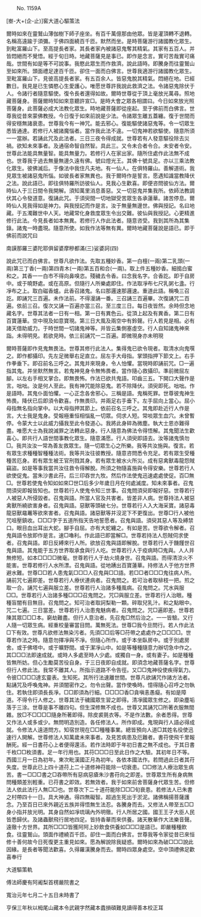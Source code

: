 ﻿　　No. 1159A

[峚-大+(企-止)]窖大道心驅策法

爾時如來在靈鷲山薄伽樹下師子座坐。有百千萬億那由他眾。皆是灌頂轉不退轉。名稱高遠踰于須彌。于佛四面繞百千匝。默然而坐。是時菩薩游行諸國教化眾生。到毗富羅山下。至高提長者家。其長者家內被諸惡鬼奪其精氣。其家有五百人。并皆悶絕而不覺悟。經于旬日時。地藏菩薩見是事已。即作是念言。實可苦哉實可痛哉。世間有如是等不可說事。我愍此眾生而作救濟。說此語時。即騰身而往靈鷲山至如來所。頭面禮足達百千匝。卻住一面而白佛言。世尊我適游行諸國教化眾生。至毗富羅山下。見彼高提長者家。有五百余人。皆惡鬼脫其精氣。悶絕在地。已經數日。我見是已生憐愍心生愛護心。唯愿世尊許我說此救濟之法。令諸惡鬼除伏于人。令諸行者隨意驅使。復令長者還得如故。爾時世尊從于頂上毫放光萬尋。照地藏菩薩身。菩薩爾時知如來意聽許宣□。是時大會之眾各相謂曰。今日如來放光照菩薩身。此菩薩必成大法教化眾生。時地藏菩薩即從座起。至于佛前而白佛言。世尊我從昔來蒙佛教授。今日復于如來前說是少法。令諸眾生離五蓋纏。復于世間而得安穩無諸衰患。世尊我今有一神咒。能去邪心。復能驅使諸惡鬼等。令一切眾生悉皆通達。若修行人被諸魔惱者。當作我此法不違。一切鬼神若欲驅使。隨意所須一一當辦。若誦此咒及此法者。三日三夜令得成就。世尊若有人發意驅役除去災禍。欲知未來事者。及通宿命智自然智。具此三。又令未合者令合。未安者令安。世尊此法能具無量智。能具無量力。若修行人在家出家。隨所住處作此法無不成也。世尊我于過去無量無邊久遠有佛。號曰燈光王。其佛十號具足。亦以三乘法教化眾生。彼佛滅后。于像法中我住凡夫地。有一仙人。在俱特羅山。善解道術。我見眾生被諸惡鬼所惱。如彼長者家無異也。我于爾時作是誓言。愿遇知識當教降伏之法。說此語已。即往俱特羅所訪彼仙人。見我心生歡喜。即便咨問彼仙方法。爾時仙人于三日間令我開解。須知萬里消息善惡。又一切惡鬼并集我所。依師法教調伏其心令發道意。復誦此咒。于須臾間一切地獄受苦眾生各承蓮華。諸苦停息。爾時仙人見我得如是神力。與我授記而作是言。汝于無量無邊世。佛與授記。名曰地藏。于五濁難世中人天。地藏常化身救度眾生令出交難。彼仙與我授記。心更精進修行此法。今見長者如本無異。若修行人作此法者。隨意咨受。我到其所為其集錄。諸鬼一時盡現。隨意所使。如我作法等無有異。爾時地藏菩薩說是語已。即于佛前而說咒曰

南謨那羅三婆陀耶俱留婆摩糝都滿(三)娑婆訶(四)

說此咒已而白佛言。世尊凡欲作法。先取五種妙香。第一白檀(一兩)第二乳頭(一兩)第三丁香(一兩)第四青木(一兩)第五百和合(一兩)。取上件五種妙香。細搗白蜜和之。其香一一白市不得向鼻嗅恣。殘穢去令香。曰念我名字。合香訖。即于自房中。或于曉野處。或在高原。但隨行人所樂處即住。作法取凈布七尺乳粥七盞。行凈布之上。取白磁香爐。此香召諸鬼。名曰那邏速那邏速。重道此語。稱喚三召訖。即誦咒三百遍。未作法前。不得漫誦一番。三召誦三百遍畢。次復誦咒二百遍。依前三召。復次又誦一百遍亦當三召。至三度三日。每日夜皆然。余時但念地藏名字。世尊其法者一日有一相。第一日有異色云。從頂上起及有異香。第二日有百寶蓮華。空中現及如意寶現。第三日大風及兩空中有鈴聲。行人若見是相。必有諸天借助威力。于時世間一切諸鬼神等。并皆云集側塞虛空。行人自知諸鬼神來詣。未得明見。若欲見時。依三前誦咒一二百遍。即微現身亦未明現

爾時菩薩即作見鬼無畏法。世尊其修行此法人。集得鬼已欲令現者。取清水向鬼噀之。即作都攝印。先左足微舉右足直立。屈左手大母指。掌頭指押下節文上。右手作拳垂下。即召前名三呼之。其鬼并來現身。令人怕懼。當現時即誦前咒。□一遍指其鬼。并坐默然無言。若鬼神見身令無怖畏者。當作隨心救攝印。準前微屈左腳。以左右手相叉掌合。即無畏怖。作法已欲共鬼語。叩齒三五。下開口大聲作是言。咄咄。汝是何人至此。我有神咒能除惡鬼。若不除降伏。須臾即死。咄咄。作是語時。其鬼仆面怕懼。一心正念各舍邪心。三稱是語。鬼稱死罪。世尊彼鬼神生怖畏。降伏已后即須令歡喜。作無畏印。并兩足右手垂下。左手屈向上當心。屈小母指無名指向掌中。以大母指押其節上。依前召名三呼之。其鬼即赴近行人作是言。大士我是鬼身。受報極重恒相惱亂一切眾。伺求人短。常啖眾生血穴。未曾暫停。令蒙大士以此威力攝我至此令發道心。我將此身碎為微塵。執大士恩亦難得盡。唯愿大士為我說滅罪之法轉此惡身。行人隨意為佛法令得悟解。其鬼聞法生歡喜心。即共行人語世間事教化眾生。隨意滿愿。行人須臾即語去。汝等諸鬼慎勿□。我共汝汝一常為善友救眾生。隨一切眾生心之所樂。我等共汝施與。復言。若有眾生求種種智種種法術。我等共汝往彼教授。隨意咨問悉令充足。若有眾生受種種苦厄身。若有眾生被王官刑戮其身。若有眾生被水火所災。成有惡禽獸毒龍怨賊竊盜。如是等事我當共汝往救令得解脫。所須之物隨喜施與令得安樂。世尊若行人欲使促鬼。當朱沙書此苻。后三印吞世九牧。然后作法使鬼迅速處處使促。百□無□。世尊若使鬼令知如如來□世□后多少年歲日月在何處滅度。知未來事者。召鬼問須臾即報皆知也。世尊若行人使鬼令知三世事。召鬼問須臾即報好惡。世尊若行人被惡人所侵毀者。召鬼與語。所當人官及共害者。皆差非人病。世尊持法人被惡禽獸所繞欲害身者。召鬼與語。惡獸等頭破七分。世尊若行人入大海采寶。諸惡毒龍惡獸黿鼉等欲來害者。召鬼與語。諸惡獸等并沒泥下不更復出。世尊□行人被他咒咀壓鎮收。□□□字于五道所指天告地誓愿者。召鬼與語。須臾其惡人等及縛禁口。眼目血出耳出大蛇。腳手自屈。亦有大蛇纏之。有如是苦。世尊欲令解者。召鬼與語令放即作是言。速□嚕利。作此語已即當解□。世尊若持法人怨賊伺求使者。召鬼與語。即日反縛來行人所。欲放召鬼與語即解脫。世尊若行人于饑饉世召鬼與語。其鬼能于五方世界取承食與行人吃。世尊若行人于疫病時□鬼與。人人并無修短。如本□□□□微毫。世尊若行人于劫火燒身世。召鬼與語。而得清涼火不能害。世尊若修行人水所漂。召鬼與語。從地踴出百寶蓮華。持修法人于他方世界避水難。世尊□□若人患鬼氣□□□人召鬼與□□語。若□□者□□□鬼往病人所。誦前咒七遍即差。世尊若行人療伏連病者。召鬼問之。若可治者取棑枝一把。煎之取一合。誦咒七遍與服立差。世尊若行人治諸多種風病。召鬼問之。咒水與服□□。世尊若行人治諸多種□□□召鬼問之。咒□與服立差。世尊若行人治眼。種種盲闇有目無目。召鬼問之。知可治者取訶梨勒一顆。碎取兒乳汁。和之點眼中。咒二七遍。三日當差。世尊若行人治患鬼魅病者。召鬼問之。咒□遍即差。世尊若陳其眾□□□本。窮劫難盡。但行人意治者。先召鬼□然后治之。一一皆驗。又行人隨一切眾生病。經重校量審當目問。萬無死法。世尊□我今旦問行。若人作此法□下有效。世尊凡欲修法無染污者。先須□□后等□苻帶之處處作之□□□□。世尊若作法之時。隨意勿擇凈與不凈。但隨心所作。或于本坐臥房中。或于別處房舍。或于佛塔中。或于曠野間。或于潔凈山中。如是等種種隨意力辦切急中作之。其□□□法即速成就。或時人多處至時人少處。或獨自一身。或有妻子。如是種種皆無所妨。但心生勵莫苦役自身。于三日夜即自成就。即須念地藏菩薩名字。世尊但行人修此法。我常不離其人。所指示道路不令告徑。又□□鬼神役使疾得氣力。令彼□□□□達玄靈表。生知死。其所行法速離世間。世尊凡欲誦咒作諸方法者。點誦咒及呼喚鬼神。并須闇密作之。勿令出聲。當作使喚時。憶得隨心召呼之勿執住。若執住即須長長凈。□□即須為行細。□□□□香□貪嗔恚愚癡。有如是障道。不得令行人修之。世尊其法于穢國眾生習之即得。清凈國眾生修之。即染塵垢落于三涂。世尊是事不離四句。但生深修無不成也。世尊又其誦咒□所著衣服無間雜。放□不□□□□隨身所著即得。除皮裘氈衣等。不是作法數。余者悉得。世尊又作法人或多或少。無問明造別造。各任修法人。所作即成。鬼現與行人語必得成就。令修法人遠道問方。知宿世現在□□種種事業。總皆預向人道□其姓名役使迅速行人開解。世尊修法人知萬歲未來事者。及見苦病患及厄難者。書苻使飛千里報酬死。經一日書苻心上者便得還活。若作法時即于年初日書之無不成也。于其日書千枚□□枚須書。足一年行用也。其苻□□□日至此日作之大驗。其初年日不等。西國三月一日為初年。東次毗漢國正月為初年。各依本國法作。若問過此日者其苻失度。世尊此已上四十道苻上二十道修神苻能除一切衰患。□□修法人療治眾生病苦。書一□□□書之□吞帶所有惡病惡瘡朱沙書苻向之即差。世尊眾生所有身病無問種類差別輕重。已苻書之即效。若無效者。我于如來前舍菩薩身代眾生苦。但修法人依此法行人無□□也。世尊次下二十道苻能除□□□旬衰患。若修法人已朱書之村帶四十一日。具大神通。得四無礙智。超過生死出于淤泥。諸佛稱揚菩薩護念。乃至百日已來外親近五族并得悟無生法忍。各騰身而去。又修法人帶至五□□身小指并放光明。其身自然如凈琉璃內外明徹。行人所居之國。國王王子大臣人民皆悉歸伏。及諸蟲獸飛行居地四足。皆持香華而來供養。諸天散華作大法樂音聲。遠徹十方世界。其所□□□皆獲阿阿上妙飲食供養如□□□是語已。即嚴種種飲食。往靈鷲山。頭面作禮繞百千匝。卻住一面而白佛言。世尊我等令家從昔已來恒修十善何故今日死復更主重見如來。愿為解說除我疑惑。爾時如來為破□□□說此因緣。是長者等聞法歡喜。久得羅漢騰身而去。爾時四眾身處空。空中頂禮佛足歡喜奉行

大道驅策軌

傅法師慶有阿阇梨首楞嚴院書之

寬治元年七月二十五日未時書了

亨保三年秋以栂尾山藏本令武親字然藏本蠹損碩難見讀得善本校正耳